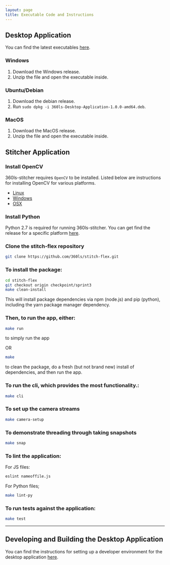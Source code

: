 ```yaml
---
layout: page
title: Executable Code and Instructions
---
```


## Desktop Application

You can find the latest executables [here](https://github.com/360ls/desktop/releases).

### Windows
1. Download the Windows release.
2. Unzip the file and open the executable inside.


### Ubuntu/Debian
1. Download the debian release.
2. Run `sudo dpkg -i 360ls-Desktop-Application-1.0.0-amd64.deb`.

### MacOS
1. Download the MacOS release.
2. Unzip the file and open the executable inside.


## Stitcher Application

### Install OpenCV
360ls-stitcher requires `OpenCV` to be installed. 
Listed below are instructions for installing OpenCV
for various platforms.
- [Linux](http://docs.opencv.org/2.4/doc/tutorials/introduction/linux_install/linux_install.html)
- [Windows](http://docs.opencv.org/2.4/doc/tutorials/introduction/windows_install/windows_install.html)
- [OSX](http://www.mobileway.net/2015/02/14/install-opencv-for-python-on-mac-os-x/)

### Install Python
Python 2.7 is required for running 360ls-stitcher.
You can get find the release for a specific platform [here](https://www.python.org/downloads/release/python-2712/).

### Clone the stitch-flex repository

```bash
git clone https://github.com/360ls/stitch-flex.git
```


### To install the package:

```bash
cd stitch-flex
git checkout origin checkpoint/sprint3
make clean-install
```

This will install package dependencies via npm (node.js) and pip (python), including the yarn package manager dependency.

### Then, to run the app, either:

```bash
make run
```
to simply run the app

OR

```bash
make
```

to clean the package, do a fresh (but not brand new) install of dependencies, and then run the app.

### To run the cli, which provides the most functionality.:
```bash
make cli
```

### To set up the camera streams
```bash
make camera-setup
```

### To demonstrate threading through taking snapshots
```bash
make snap
```

### To lint the application:

For JS files:
```bash
eslint nameoffile.js
```

For Python files;
```bash
make lint-py
```

### To run tests against the application:

```bash
make test
```

-------

## Developing and Building the Desktop Application

You can find the instructions for setting up a developer
environment for the desktop application [here](https://github.com/360ls/desktop/blob/master/README.md).
